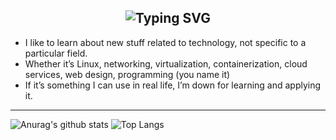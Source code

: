<div align="center">
    <h2><img src="https://readme-typing-svg.herokuapp.com?font=Jetbrains+mono&size=35&duration=6000&color=894e54&center=true&vCenter=true&width=800&lines=Hey+buddy,+I'm+xuehui...;welcome+to+my+github+profile...;" alt="Typing SVG"/></h2>
</div>

 <!-- <h1 align="left">Hey buddy, I'm xuehui</h1> -->

- I like to learn about new stuff related to technology, not specific to a
  particular field.
- Whether it’s Linux, networking, virtualization, containerization, cloud
  services, web design, programming (you name it)
- If it’s something I can use in real life, I’m down for learning and applying
  it.

---
<!--
**xuehuizzz/xuehuia** is a ✨ _special_ ✨ repository because its `README.md` (this file) appears on your GitHub profile.

Here are some ideas to get you started:

- 🔭 I’m currently working on ...
- 🌱 I’m currently learning Python...
- 👯 I’m looking to collaborate on ...
- 🤔 I’m looking for help with ...
- 💬 Ask me about ...
- 📫 How to reach me: xuehui6710@gmail.com
- 😄 Pronouns: ...
- ⚡ Fun fact: ...
-->
![Anurag's github stats](https://github-readme-stats.vercel.app/api?username=xuehuizzz&show_icons=true&theme=radical)
![Top Langs](https://github-readme-stats.vercel.app/api/top-langs/?username=xuehuizzz)
